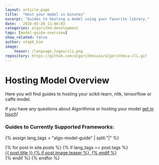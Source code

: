 ```yaml
---
layout: article_page
title:  "Host your model in minutes"
excerpt: "Guides to hosting a model using your favorite library."
date:   2016-05-26 11:46:03
categories: algorithm-development
tags: [model-guide-overview]
show_related: false
author: steph_kim
image:
    teaser: /language_logos/cli.png
repository: https://github.com/algorithmiaio/algorithmia-cli.git
---
```


# Hosting Model Overview

Here you will find guides to hosting your scikit-learn, nltk, tensorflow or caffe model.

If you have any questions about Algorithmia or hosting your model <a href="mailto:support@algorithmia.com">get in touch</a>!


### Guides to Currently Supported Frameworks:
{% assign lang_tags = "algo-model-guide" | split:"|" %}
<div>
  {% for post in site.posts %}
  	{% if lang_tags == post.tags %}
  		<div class="tile">
	      	<a  href="{{ post.url }}">{{ post.title }}
	      	{% if post.image.teaser %}
	  			<img  src="{{ site.url }}/images/{{ post.image.teaser }}" alt="" itemprop="image">
			{% endif %}
			</a>
		</div>
	{% endif %}
  {% endfor %}
</div>